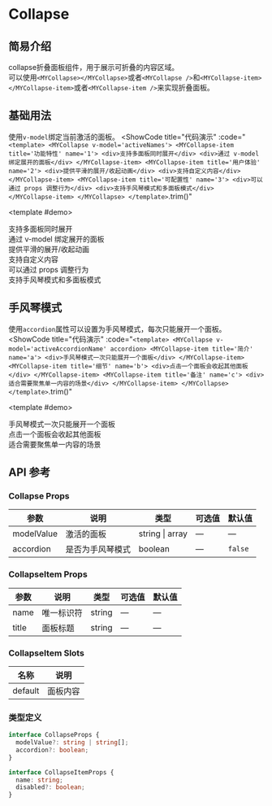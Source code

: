 # Collapse
## 简易介绍
collapse折叠面板组件，用于展示可折叠的内容区域。<br />
可以使用`<MYCollapse></MYCollapse>`或者`<MYCollapse />`和`<MYCollapse-item></MYCollapse-item>`或者`<MYCollapse-item />`来实现折叠面板。

## 基础用法
使用`v-model`绑定当前激活的面板。
<ShowCode
  title="代码演示"
  :code="`
<template>
    <MYCollapse v-model='activeNames'>
        <MYCollapse-item title='功能特性' name='1'>
            <div>支持多面板同时展开</div>
            <div>通过 v-model 绑定展开的面板</div>
        </MYCollapse-item>
        <MYCollapse-item title='用户体验' name='2'>
            <div>提供平滑的展开/收起动画</div>
            <div>支持自定义内容</div>
        </MYCollapse-item>
        <MYCollapse-item title='可配置性' name='3'>
            <div>可以通过 props 调整行为</div>
            <div>支持手风琴模式和多面板模式</div>
        </MYCollapse-item>
    </MYCollapse>
</template>
  `.trim()"
>
  <template #demo>
    <MYCollapse v-model="activeNames1">
        <MYCollapse-item title="功能特性" name="1">
            <div>支持多面板同时展开</div>
            <div>通过 v-model 绑定展开的面板</div>
        </MYCollapse-item>
        <MYCollapse-item title="用户体验" name="2">
            <div>提供平滑的展开/收起动画</div>
            <div>支持自定义内容</div>
        </MYCollapse-item>
        <MYCollapse-item title="可配置性" name="3">
            <div>可以通过 props 调整行为</div>
            <div>支持手风琴模式和多面板模式</div>
        </MYCollapse-item>
    </MYCollapse>
  </template>
</ShowCode>

## 手风琴模式
使用`accordion`属性可以设置为手风琴模式，每次只能展开一个面板。
<ShowCode
  title="代码演示"
  :code="`
<template>
    <MYCollapse v-model='activeAccordionName' accordion>
        <MYCollapse-item title='简介' name='a'>
            <div>手风琴模式一次只能展开一个面板</div>
        </MYCollapse-item>
        <MYCollapse-item title='细节' name='b'>
            <div>点击一个面板会收起其他面板</div>
        </MYCollapse-item>
        <MYCollapse-item title='备注' name='c'>
            <div>适合需要聚焦单一内容的场景</div>
        </MYCollapse-item>
    </MYCollapse>
</template>
  `.trim()"
>
  <template #demo>
    <MYCollapse v-model="activeAccordionName1" accordion>
        <MYCollapse-item title="简介" name="a">
            <div>手风琴模式一次只能展开一个面板</div>
        </MYCollapse-item>
        <MYCollapse-item title="细节" name="b">
            <div>点击一个面板会收起其他面板</div>
        </MYCollapse-item>
        <MYCollapse-item title="备注" name="c">
            <div>适合需要聚焦单一内容的场景</div>
        </MYCollapse-item>
    </MYCollapse>
  </template>
</ShowCode>

## API 参考

### Collapse Props
| 参数          | 说明         | 类型     | 可选值                              | 默认值  |
|--------------|-------------|---------|-----------------------------------|--------|
| modelValue   | 激活的面板   | string \| array | —                     | —      |
| accordion    | 是否为手风琴模式 | boolean | —                               | `false` |

### CollapseItem Props
| 参数          | 说明         | 类型     | 可选值                              | 默认值  |
|--------------|-------------|---------|-----------------------------------|--------|
| name         | 唯一标识符   | string  | —                               | —      |
| title        | 面板标题     | string  | —                               | —      |

### CollapseItem Slots
| 名称          | 说明         |
|--------------|-------------|
| default      | 面板内容     |

### 类型定义
```typescript
interface CollapseProps {
  modelValue?: string | string[];
  accordion?: boolean;
}

interface CollapseItemProps {
  name: string;
  disabled?: boolean;
}
```
<script setup> 
import { ref } from 'vue' 
import MYCollapse from '../../packages/components/collapse/src/collapse.vue' 
import MYCollapseItem from '../../packages/components/collapse/src/collapseItem.vue' 
const activeNames1 = ref(['1']) 
const activeAccordionName1 = ref('a') 
const activeNames2 = ref(['1']) 
const activeNames3 = ref(['1']) 
const activeNames4 = ref(['1']) 
</script>